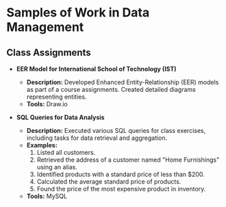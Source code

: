 # Samples of Work in Data Management

## Class Assignments

- **EER Model for International School of Technology (IST)**
  - **Description:** Developed Enhanced Entity-Relationship (EER) models as part of a course assignments. Created detailed diagrams representing entities.
  - **Tools:** Draw.io

- **SQL Queries for Data Analysis**
  - **Description:** Executed various SQL queries for class exercises, including tasks for data retrieval and aggregation.
  - **Examples:**
    1. Listed all customers.
    2. Retrieved the address of a customer named "Home Furnishings" using an alias.
    3. Identified products with a standard price of less than $200.
    4. Calculated the average standard price of products.
    5. Found the price of the most expensive product in inventory.
  - **Tools:** MySQL
